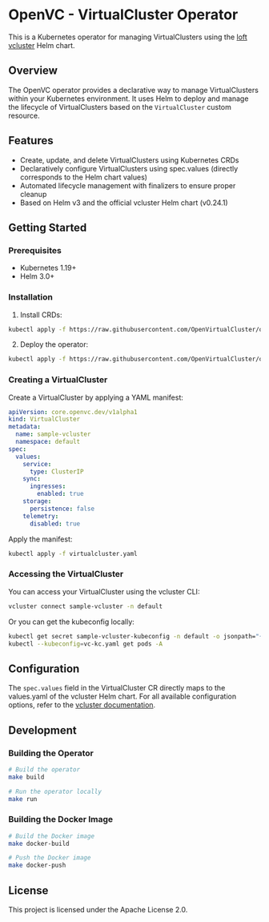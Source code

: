 # OpenVC - VirtualCluster Operator

This is a Kubernetes operator for managing VirtualClusters using the [loft vcluster](https://www.vcluster.com/) Helm chart.

## Overview

The OpenVC operator provides a declarative way to manage VirtualClusters within your Kubernetes environment. It uses Helm to deploy and manage the lifecycle of VirtualClusters based on the `VirtualCluster` custom resource.

## Features

- Create, update, and delete VirtualClusters using Kubernetes CRDs
- Declaratively configure VirtualClusters using spec.values (directly corresponds to the Helm chart values)
- Automated lifecycle management with finalizers to ensure proper cleanup
- Based on Helm v3 and the official vcluster Helm chart (v0.24.1)

## Getting Started

### Prerequisites

- Kubernetes 1.19+
- Helm 3.0+

### Installation

1. Install CRDs:

```bash
kubectl apply -f https://raw.githubusercontent.com/OpenVirtualCluster/openvirtualcluster-operator/main/config/crd/bases/core.openvc.dev_virtualclusters.yaml
```

2. Deploy the operator:

```bash
kubectl apply -f https://raw.githubusercontent.com/OpenVirtualCluster/openvirtualcluster-operator/main/config/default
```

### Creating a VirtualCluster

Create a VirtualCluster by applying a YAML manifest:

```yaml
apiVersion: core.openvc.dev/v1alpha1
kind: VirtualCluster
metadata:
  name: sample-vcluster
  namespace: default
spec:
  values:
    service:
      type: ClusterIP
    sync:
      ingresses:
        enabled: true
    storage:
      persistence: false
    telemetry:
      disabled: true
```

Apply the manifest:

```bash
kubectl apply -f virtualcluster.yaml
```

### Accessing the VirtualCluster

You can access your VirtualCluster using the vcluster CLI:

```bash
vcluster connect sample-vcluster -n default
```

Or you can get the kubeconfig locally:

```bash
kubectl get secret sample-vcluster-kubeconfig -n default -o jsonpath="{.data.config}" | base64 --decode > kc.yaml
kubectl --kubeconfig=vc-kc.yaml get pods -A
```

## Configuration

The `spec.values` field in the VirtualCluster CR directly maps to the values.yaml of the vcluster Helm chart. For all available configuration options, refer to the [vcluster documentation](https://www.vcluster.com/docs/architecture/configuration).

## Development

### Building the Operator

```bash
# Build the operator
make build

# Run the operator locally
make run
```

### Building the Docker Image

```bash
# Build the Docker image
make docker-build

# Push the Docker image
make docker-push
```

## License

This project is licensed under the Apache License 2.0.

